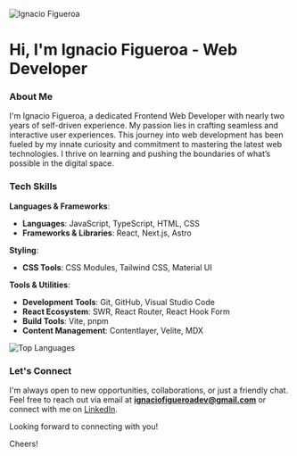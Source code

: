 ![Ignacio Figueroa](https://ignaciofigueroa.vercel.app/og-image.png)

# Hi, I'm Ignacio Figueroa - Web Developer

### About Me
I'm Ignacio Figueroa, a dedicated Frontend Web Developer with nearly two years of self-driven experience. My passion lies in crafting seamless and interactive user experiences. This journey into web development has been fueled by my innate curiosity and commitment to mastering the latest web technologies. I thrive on learning and pushing the boundaries of what’s possible in the digital space.

### Tech Skills

**Languages & Frameworks**:
- **Languages**: JavaScript, TypeScript, HTML, CSS
- **Frameworks & Libraries**: React, Next.js, Astro

**Styling**:
- **CSS Tools**: CSS Modules, Tailwind CSS, Material UI

**Tools & Utilities**:
- **Development Tools**: Git, GitHub, Visual Studio Code
- **React Ecosystem**: SWR, React Router, React Hook Form
- **Build Tools**: Vite, pnpm
- **Content Management**: Contentlayer, Velite, MDX

![Top Languages](https://github-readme-stats.vercel.app/api/top-langs/?username=figueroaignacio&theme=onedark&hide_border=false&include_all_commits=true&count_private=true&layout=compact)

### Let's Connect
I'm always open to new opportunities, collaborations, or just a friendly chat. Feel free to reach out via email at **ignaciofigueroadev@gmail.com** or connect with me on [LinkedIn](https://www.linkedin.com/in/ignacio-figueroa-0a1ba0263).

Looking forward to connecting with you!

Cheers!
